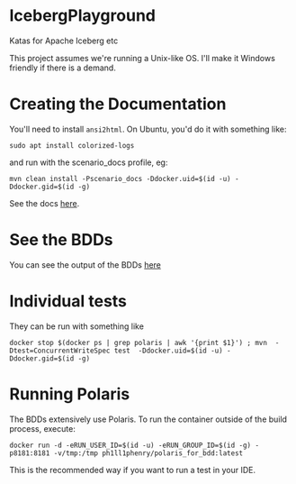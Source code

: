 # IcebergPlayground
Katas for Apache Iceberg etc

This project assumes we're running a Unix-like OS. 
I'll make it Windows friendly if there is a demand. 

# Creating the Documentation
You'll need to install `ansi2html`. On Ubuntu, you'd do it with something like:

`sudo apt install colorized-logs`

and run with the scenario_docs profile, eg:

`mvn clean install -Pscenario_docs -Ddocker.uid=$(id -u) -Ddocker.gid=$(id -g)`

See the docs [here](https://phillhenry.github.io/IcebergPlayground/index.html).

# See the BDDs

You can see the output of the BDDs [here](https://iceberg.thebigdata.space/)

# Individual tests

They can be run with something like 

`docker stop $(docker ps | grep polaris | awk '{print $1}') ; mvn  -Dtest=ConcurrentWriteSpec test  -Ddocker.uid=$(id -u) -Ddocker.gid=$(id -g)`

# Running Polaris

The BDDs extensively use Polaris. 
To run the container outside of the build process, execute:

`docker run -d -eRUN_USER_ID=$(id -u) -eRUN_GROUP_ID=$(id -g) -p8181:8181 -v/tmp:/tmp ph1ll1phenry/polaris_for_bdd:latest`

This is the recommended way if you want to run a test in your IDE.
